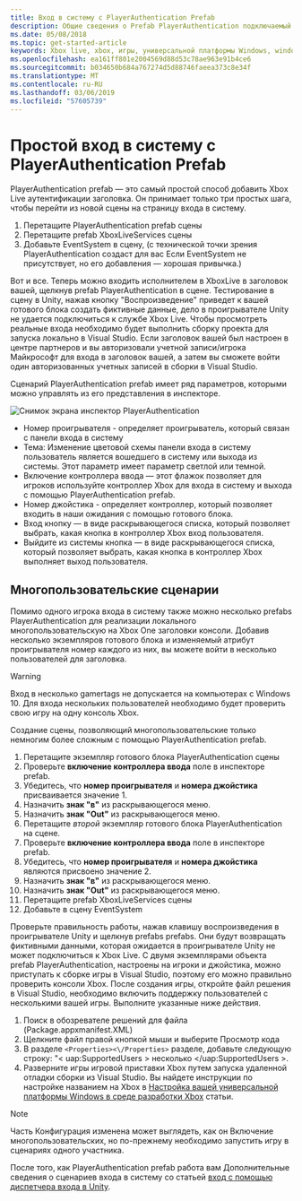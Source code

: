 ```yaml
---
title: Вход в систему с PlayerAuthentication Prefab
description: Общие сведения о Prefab PlayerAuthentication подключаемый модуль Unity
ms.date: 05/08/2018
ms.topic: get-started-article
keywords: Xbox live, xbox, игры, универсальной платформы Windows, windows 10, xbox, один, unity
ms.openlocfilehash: ea161ff801e2004569d88d53c78ae963e91b4ce6
ms.sourcegitcommit: b034650b684a767274d5d88746faeea373c8e34f
ms.translationtype: MT
ms.contentlocale: ru-RU
ms.lasthandoff: 03/06/2019
ms.locfileid: "57605739"
---
```

# <a name="easy-sign-in-with-the-playerauthentication-prefab"></a>Простой вход в систему с PlayerAuthentication Prefab

PlayerAuthentication prefab — это самый простой способ добавить Xbox Live аутентификации заголовка. Он принимает только три простых шага, чтобы перейти из новой сцены на страницу входа в систему.

1. Перетащите PlayerAuthentication prefab сцены
2. Перетащите prefab XboxLiveServices сцены
3. Добавьте EventSystem в сцену, (с технической точки зрения PlayerAuthentication создаст для вас Если EventSystem не присутствует, но его добавления — хорошая привычка.)

Вот и все. Теперь можно входить исполнителем в XboxLive в заголовок вашей, щелкнув prefab PlayerAuthentication в сцене. Тестирование в сцену в Unity, нажав кнопку "Воспроизведение" приведет к вашей готового блока создать фиктивные данные, дело в проигрывателе Unity не удается подключиться к службе Xbox Live. Чтобы просмотреть реальные входа необходимо будет выполнить сборку проекта для запуска локально в Visual Studio. Если заголовок вашей был настроен в центре партнеров и вы авторизовали учетной записи/игрока Майкрософт для входа в заголовок вашей, а затем вы сможете войти один авторизованных учетных записей в сборки в Visual Studio.

Сценарий PlayerAuthentication prefab имеет ряд параметров, которыми можно управлять из его представления в инспекторе.

![Снимок экрана инспектор PlayerAuthentication](../images/unity/playerauthentication_prefab_inspector.JPG)

* Номер проигрывателя - определяет проигрыватель, который связан с панели входа в систему
* Тема: Изменение цветовой схемы панели входа в систему пользователь является вошедшего в систему или выхода из системы. Этот параметр имеет параметр светлой или темной.
* Включение контроллера ввода — этот флажок позволяет для игроков используйте контроллер Xbox для входа в систему и выхода с помощью PlayerAuthentication prefab.
* Номер джойстика - определяет контроллер, который позволяет входить в наши ожидания с помощью готового блока.
* Вход кнопку — в виде раскрывающегося списка, который позволяет выбрать, какая кнопка в контроллер Xbox вход пользователя.
* Выйдите из системы кнопка — в виде раскрывающегося списка, который позволяет выбрать, какая кнопка в контроллер Xbox выполняет выход пользователя.

## <a name="multiplayer-scenario"></a>Многопользовательские сценарии

Помимо одного игрока входа в систему также можно несколько prefabs PlayerAuthentication для реализации локального многопользовательскую на Xbox One заголовки консоли. Добавив несколько экземпляров готового блока и изменяемый атрибут проигрывателя номер каждого из них, вы можете войти в несколько пользователей для заголовка.

> [!WARNING]
> Вход в несколько gamertags не допускается на компьютерах с Windows 10. Для входа нескольких пользователей необходимо будет проверить свою игру на одну консоль Xbox.

Создание сцены, позволяющий многопользовательские только немногим более сложным с помощью PlayerAuthentication prefab.

1. Перетащите экземпляр готового блока PlayerAuthentication сцены
2. Проверьте **включение контроллера ввода** поле в инспекторе prefab.
3. Убедитесь, что **номер проигрывателя** и **номера джойстика** присваивается значение 1.
4. Назначить **знак "в"** из раскрывающегося меню.
5. Назначить **знак "Out"** из раскрывающегося меню.
6. Перетащите *второй* экземпляр готового блока PlayerAuthentication на сцене.
7. Проверьте **включение контроллера ввода** поле в инспекторе prefab.
8. Убедитесь, что **номер проигрывателя** и **номера джойстика** являются присвоено значение 2.
9. Назначить **знак "в"** из раскрывающегося меню.
10. Назначить **знак "Out"** из раскрывающегося меню.
11. Перетащите prefab XboxLiveServices сцены
12. Добавьте в сцену EventSystem

Проверьте правильность работы, нажав клавишу воспроизведения в проигрывателе Unity и щелкнув prefabs prefabs. Они будут возвращать фиктивными данными, которая ожидается в проигрывателе Unity не может подключиться к Xbox Live. С двумя экземплярами объекта prefab PlayerAuthentication, настроены на игроки и джойстика, можно приступать к сборке игры в Visual Studio, поэтому его можно правильно проверить консоли Xbox. После создания игры, откройте файл решения в Visual Studio, необходимо включить поддержку пользователей с несколькими вашей игры.
Выполните указанные ниже действия.

1. Поиск в обозревателе решений для файла (Package.appxmanifest.XML)
2. Щелкните файл правой кнопкой мыши и выберите Просмотр кода
3. В разделе `<Properties><\/Properties>` разделе, добавьте следующую строку: "< uap:SupportedUsers > несколько <\/uap:SupportedUsers >.
4. Разверните игры игровой приставки Xbox путем запуска удаленной отладки сборки из Visual Studio. Вы найдете инструкции по настройке названием на Xbox в [Настройка вашей универсальной платформы Windows в среде разработки Xbox](../../xbox-apps/development-environment-setup.md) статьи.

> [!NOTE]
> Часть Конфигурация изменена может выглядеть, как он Включение многопользовательских, но по-прежнему необходимо запустить игру в сценариях одного участника.

После того, как PlayerAuthentication prefab работа вам Дополнительные сведения о сценариев входа в систему со статьей [вход с помощью диспетчера входа в Unity](sign-in-manager.md).